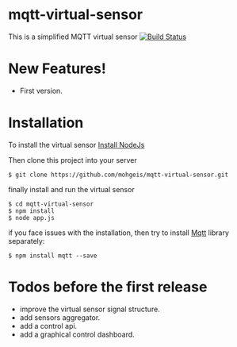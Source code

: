 # mqtt-virtual-sensor
This is a simplified MQTT virtual sensor 
[![Build Status](https://travis-ci.org/joemccann/dillinger.svg?branch=master)](https://travis-ci.org/joemccann/dillinger)

# New Features!

  - First version.

# Installation
To install the virtual sensor
[Install NodeJs](https://nodejs.org/en/download/package-manager/)

Then clone this project into your server
```
$ git clone https://github.com/mohgeis/mqtt-virtual-sensor.git
```
finally install and run the virtual sensor
```
$ cd mqtt-virtual-sensor
$ npm install
$ node app.js
```

if you face issues with the installation, then try to install [Mqtt](https://www.npmjs.com/package/mqtt) library separately:
```
$ npm install mqtt --save
```


# Todos before the first release

 - improve the virtual sensor signal structure.
 - add sensors aggregator.
 - add a control api.
 - add a graphical control dashboard.
